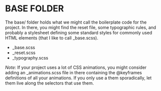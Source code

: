 # BASE FOLDER

The base/ folder holds what we might call the boilerplate code for the project. In there, you might find the reset file, some typographic rules, and probably a stylesheet defining some standard styles for commonly used HTML elements (that I like to call _base.scss).

- _base.scss
- _reset.scss
- _typography.scss

*Note:* If your project uses a lot of CSS animations, you might consider adding an \_animations.scss file in there containing the @keyframes definitions of all your animations. If you only use a them sporadically, let them live along the selectors that use them.